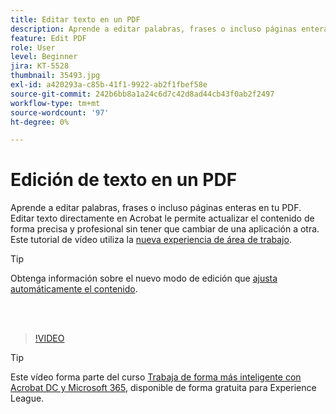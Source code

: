 ```yaml
---
title: Editar texto en un PDF
description: Aprende a editar palabras, frases o incluso páginas enteras en tu PDF
feature: Edit PDF
role: User
level: Beginner
jira: KT-5528
thumbnail: 35493.jpg
exl-id: a420293a-c85b-41f1-9922-ab2f1fbef58e
source-git-commit: 242b6bb8a1a24c6d7c42d8ad44cb43f0ab2f2497
workflow-type: tm+mt
source-wordcount: '97'
ht-degree: 0%

---
```


# Edición de texto en un PDF

Aprende a editar palabras, frases o incluso páginas enteras en tu PDF. Editar texto directamente en Acrobat le permite actualizar el contenido de forma precisa y profesional sin tener que cambiar de una aplicación a otra. Este tutorial de vídeo utiliza la [nueva experiencia de área de trabajo](new-workspace.md).

>[!TIP]
>
>Obtenga información sobre el nuevo modo de edición que [ajusta automáticamente el contenido](auto-adjust-layout.md).

<br> 

>[!VIDEO](https://video.tv.adobe.com/v/35493?quality=12&learn=on&hidetitle=true)

>[!TIP]
>
>Este vídeo forma parte del curso [Trabaja de forma más inteligente con Acrobat DC y Microsoft 365](https://experienceleague.adobe.com/?recommended=Acrobat-U-1-2021.microsoft365), disponible de forma gratuita para Experience League.
